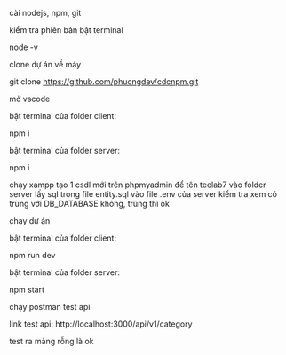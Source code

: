 cài nodejs, npm, git

kiểm tra phiên bản
bật terminal

node -v

clone dự án về máy

git clone https://github.com/phucngdev/cdcnpm.git

mở vscode 

bật terminal của folder client:

npm i

bật terminal của folder server:

npm i

chạy xampp
tạo 1 csdl mới trên phpmyadmin để tên teelab7
vào folder server lấy sql trong file entity.sql
vào file .env của server kiểm tra xem có trùng với DB_DATABASE không, trùng thì ok

chạy dự án

bật terminal của folder client:

npm run dev

bật terminal của folder server:

npm start

chạy postman test api

link test api: http://localhost:3000/api/v1/category

test ra mảng rỗng là ok
